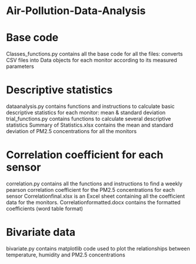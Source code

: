 # Air-Pollution-Data-Analysis

# Base code
Classes_functions.py contains all the base code for all the files: converts CSV files into Data objects for each monitor according to its measured parameters

# Descriptive statistics
dataanalysis.py contains functions and instructions to calculate basic descriptive statistics for each monitor: mean & standard deviation 
trial_functions.py contains functions to calculate several descriptive statistics
Summary of Statistics.xlsx contains the mean and standard deviation of PM2.5 concentrations for all the monitors

# Correlation coefficient for each sensor
correlation.py contains all the functions and instructions to find a weekly pearson correlation coefficient for the PM2.5 concentrations for each sensor
Correlationfinal.xlsx is an Excel sheet containing all the coefficient data for the monitors.
Correlationformatted.docx contains the formatted coefficients (word table format)

# Bivariate data
bivariate.py contains matplotlib code used to plot the relationships between temperature, humidity and PM2.5 concentrations



